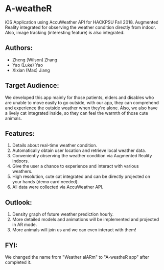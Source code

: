 # A-weatheR
iOS Application using AccuWeather API for HACKPSU Fall 2018.
Augmented Reality integrated for observing the weather condition directly from indoor. 
Also, image tracking (interesting feature) is also integrated. 

## Authors: 
* Zheng (Wilson) Zhang
* Yao (Luke) Yao
* Xixian (Max) Jiang

## Target Audience: 
We developed this app mainly for those patients, elders and disables who are unable to move easily to go outside, with our app, they can comprehend and experience the outside weather when they're alone. 
Also, we also have a lively cat integrated inside, so they can feel the warmth of those cute animals. 

## Features: 
1. Details about real-time weather condition. 
2. Automatically obtain user location and retrieve local weather data. 
3. Conveniently observing the weather condition via Augmented Reality indoors.
4. Give the user a chance to experience and interact with various weathers. 
5. High resolution, cute cat integrated and can be directly projected on your hands (demo card needed). 
6. All data were collected via AccuWeather API. 

## Outlook: 
1. Density graph of future weather prediction hourly. 
2. More detailed models and animations will be implemented and projected in AR mode. 
3. More animals will join us and we can even interact with them!


## FYI: 
We changed the name from "Weather alARm" to "A-weatheR app" after completed it. 
